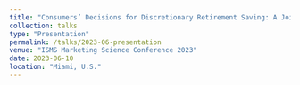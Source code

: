 ```yaml
---
title: "Consumers’ Decisions for Discretionary Retirement Saving: A Joint Model of How Much and How to Invest"
collection: talks
type: "Presentation"
permalink: /talks/2023-06-presentation
venue: "ISMS Marketing Science Conference 2023"
date: 2023-06-10
location: "Miami, U.S."
---
```



